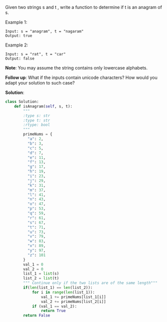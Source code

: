 Given two strings s and t , write a function to determine if t is an anagram of s.

Example 1:
```
Input: s = "anagram", t = "nagaram"
Output: true
```
Example 2:
```
Input: s = "rat", t = "car"
Output: false
```
**Note**:
You may assume the string contains only lowercase alphabets.

**Follow up**:
What if the inputs contain unicode characters? How would you adapt your solution to such case?


**Solution**:
```python
class Solution:
    def isAnagram(self, s, t):
        """
        :type s: str
        :type t: str
        :rtype: bool
        """
        primeNums = {
          "a": 2,
          "b": 3,
          "c": 5,
          "d": 7,
          "e": 11,
          "f": 13,
          "g": 17,
          "h": 19,
          "i": 23,
          "j": 29,
          "k": 31,
          "m": 37,
          "l": 41,
          "n": 43,
          "o": 47,
          "p": 53,
          "q": 59,
          "r": 61,
          "s": 67,
          "t": 71,
          "u": 73,
          "v": 79,
          "w": 83,
          "x": 89,
          "y": 97,
          "z": 101
        }
        val_1 = 0
        val_2 = 0
        list_1 = list(s)
        list_2 = list(t)
        """ Continue only if the two lists are of the same length"""
        if(len(list_1) == len(list_2)):
            for i in range(len(list_1)):
                val_1 += primeNums[list_1[i]]
                val_2 += primeNums[list_2[i]]
            if (val_1 == val_2):
                return True
        return False
```
